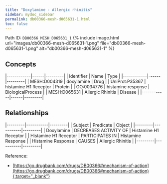 ```yaml
---
title: "Doxylamine - Allergic rhinitis"
sidebar: mydoc_sidebar
permalink: db00366-mesh-d065631-1.html
toc: false 
---
```



Path ID: `DB00366_MESH_D065631_1`
{% include image.html url="images/db00366-mesh-d065631-1.png" file="db00366-mesh-d065631-1.png" alt="db00366-mesh-d065631-1" %}

## Concepts

|------------|------|---------|
| Identifier | Name | Type    |
|------------|------|---------|
| MESH:D004319 | doxylamine | Drug |
| UniProt:P35367 | histamine H1 Receptor | Protein |
| GO:0034776 | histamine response | BiologicalProcess |
| MESH:D065631 | Allergic Rhinitis | Disease |
|------------|------|---------|

## Relationships

|---------|-----------|---------|
| Subject | Predicate | Object  |
|---------|-----------|---------|
| Doxylamine | DECREASES ACTIVITY OF | Histamine H1 Receptor |
| Histamine H1 Receptor | PARTICIPATES IN | Histamine Response |
| Histamine Response | CAUSES | Allergic Rhinitis |
|---------|-----------|---------|

Reference:
  - [https://go.drugbank.com/drugs/DB00366#mechanism-of-action](https://go.drugbank.com/drugs/DB00366#mechanism-of-action){:target="_blank"}